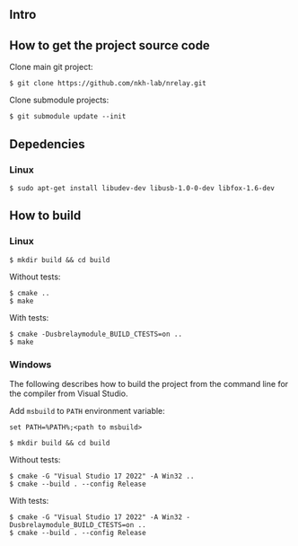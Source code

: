 ## Intro

## How to get the project source code
Clone main git project:
```
$ git clone https://github.com/nkh-lab/nrelay.git
```
Clone submodule projects:
```
$ git submodule update --init
```
## Depedencies
### Linux
```
$ sudo apt-get install libudev-dev libusb-1.0-0-dev libfox-1.6-dev
```
## How to build
### Linux
```
$ mkdir build && cd build
```
Without tests:
```
$ cmake ..
$ make
```
With tests:
```
$ cmake -Dusbrelaymodule_BUILD_CTESTS=on ..
$ make
```
### Windows
The following describes how to build the project from the command line for the compiler from Visual Studio.

Add `msbuild` to `PATH` environment variable:
```
set PATH=%PATH%;<path to msbuild>
```
```
$ mkdir build && cd build
```
Without tests:
```
$ cmake -G "Visual Studio 17 2022" -A Win32 .. 
$ cmake --build . --config Release
```
With tests:
```
$ cmake -G "Visual Studio 17 2022" -A Win32 -Dusbrelaymodule_BUILD_CTESTS=on .. 
$ cmake --build . --config Release
```


